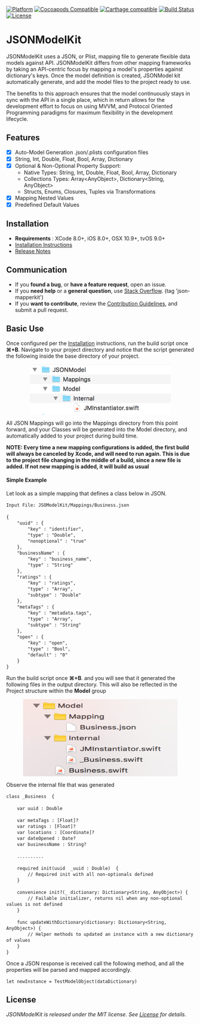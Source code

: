 
[![Platform](https://img.shields.io/badge/platform-ios%20%7C%20osx%20%7C%20tvos-lightgrey.svg)](https://github.com/AntonTheDev/JSONModelKit/)
[![Cocoapods Compatible](https://img.shields.io/badge/pod-v1.0.0-blue.svg)](https://cocoapods.org/)
[![Carthage compatible](https://img.shields.io/badge/Carthage-compatible-4BC51D.svg?style=flat)](https://github.com/Carthage/Carthage)
[![Build Status](https://travis-ci.org/AntonTheDev/JSONModelKit.svg?branch=dev)](https://travis-ci.org/AntonTheDev/JSONModelKit)
[![License](https://img.shields.io/badge/license-MIT-343434.svg)](https://github.com/AntonTheDev/JSONModelKit/)


# JSONModelKit

JSONModelKit uses a JSON, or Plist, mapping file to generate flexible data models against API. JSONModelKit differs from other mapping frameworks by taking an API-centric focus by mapping a model's properties against dictionary's keys. Once the model definition is created, JSONModel kit automatically generate, and add the model files to the project ready to use.

The benefits to this approach ensures that the model continuously stays in sync with the API in a single place, which in return allows for the development effort to focus on using MVVM, and Protocol Oriented Programming paradigms for maximum flexibility in the development lifecycle.

## Features

- [X] Auto-Model Generation .json/.plists configuration files
- [X] String, Int, Double, Float, Bool, Array, Dictionary
- [X] Optional & Non-Optional Property Support:
	* Native Types: String, Int, Double, Float, Bool, Array, Dictionary
	* Collections Types: Array\<AnyObject\>, Dictionary\<String, AnyObject\>
	* Structs, Enums, Closures, Tuples via Transformations
- [X] Mapping Nested Values
- [X] Predefined Default Values

## Installation

* **Requirements** : XCode 8.0+, iOS 8.0+, OSX 10.9+, tvOS 9.0+
* [Installation Instructions](/documentation/installation.md)
* [Release Notes](/documentation/changelog.md)

## Communication

- If you **found a bug**, or **have a feature request**, open an issue.
- If you **need help** or a **general question**, use [Stack Overflow](http://stackoverflow.com/questions/tagged/json-mapperkit). (tag 'json-mapperkit')
- If you **want to contribute**, review the [Contribution Guidelines](/Documentation/CONTRIBUTING.md), and submit a pull request.

## Basic Use

Once configured per the [Installation](/documentation/installation.md) instructions, run the build script once **⌘+B**. Navigate to your project directory and notice that the script generated the following inside the base directory of your project.

<p align="center">
<img align="center"  src="https://github.com/AntonTheDev/JSONModelKit/blob/dev/documentation/readme_assets/folder_structure.png?raw=true" width="378" height="134" />
</p>

All JSON Mappings will go into the Mappings directory from this point forward, and your Classes will be generated into the Model directory, and automatically added to your project during build time.

**NOTE: Every time a new mapping configurations is added, the first build will always be canceled by Xcode, and will need to run again. This is due to the project file changing in the middle of a build, since a new file is added. If not new mapping is added, it will build as usual**


#### Simple Example

Let look as a simple mapping that defines a class below in JSON.

```
Input File: JSOModelKit/Mappings/Business.json

{
    "uuid" : {
        "key" : "identifier",
        "type" : "Double",
        "nonoptional" : "true"
    },
    "businessName" : {
        "key" : "business_name",
        "type" : "String"
    },
    "ratings" : {
        "key" : "ratings",
        "type" : "Array",
        "subtype" : "Double"
    },
    "metaTags" : {
        "key" : "metadata.tags",
        "type" : "Array",
        "subtype" : "String"
    },
    "open" : {
        "key" : "open",
        "type" : "Bool",
        "default" : "0"
    }
}
```
Run the build script once **⌘+B**. and you will see that it generated the following files in the output directory. This will also be reflected in the Project structure within the **Model** group

<p align="center">
<img align="center"  src="https://github.com/AntonTheDev/JSONModelKit/blob/dev/documentation/readme_assets/genrerated_folder_structure.png?raw=true" width="414" height="206" />
</p>


Observe the internal file that was generated

```
class _Business  {

	var uuid : Double

	var metaTags : [Float]?
	var ratings : [Float]?
	var locations : [Coordinate]?
	var dateOpened : Date?
	var businessName : String?

	..........

	required init(uuid  _uuid : Double)  {
		// Required init with all non-optionals defined
	}

	convenience init?(_ dictionary: Dictionary<String, AnyObject>) {
		// Failable initializer, returns nil when any non-optional values is not defined
	}

	func updateWithDictionary(dictionary: Dictionary<String, AnyObject>) {
		// Helper methods to updated an instance with a new dictionary of values
	}
}
```

Once a JSON response is received call the following method, and all the properties will be parsed and mapped accordingly.

```
let newInstance = TestModelObject(dataDictionary)
```

## License

*JSONModelKit is released under the MIT license. See [License](/LICENSE.md) for details.*
